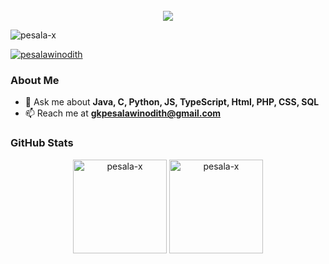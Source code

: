 <div align="center">
  <br>
  <strong>
    <img src="https://readme-typing-svg.herokuapp.com?font=Quicksand-Bold&color=00b4d8&size=50&center=true&vCenter=true&height=60&width=618&lines=Hi,+I'm+;Pesala+Winodith+;I'm+Software+Developer!+;Web+Developer!+;+=NoCode+Game+Developer+!+;Welcome+to+My+Profile!+;Ok..+Let's+go">
  </strong>
</div>


<p align="left">
  <img src="https://komarev.com/ghpvc/?username=pesala-x&label=Profile%20views&color=0e75b6&style=flat" alt="pesala-x" />
</p>

<p align="left">
  <a href="https://twitter.com/pesalawinodith" target="blank"> 
    <img src="https://img.shields.io/twitter/follow/pesalawinodith?logo=twitter&style=for-the-badge" alt="pesalawinodith" />
  </a>
</p>

### About Me
- 💬 Ask me about **Java, C, Python, JS, TypeScript, Html, PHP, CSS, SQL**
- 📫 Reach me at **gkpesalawinodith@gmail.com**

### GitHub Stats
<p align="center">
  <img src="https://github-readme-stats.vercel.app/api/top-langs?username=pesala-x&show_icons=true&locale=en&layout=compact&theme=dark" alt="pesala-x" height="150" /> <img src="https://github-readme-stats.vercel.app/api?username=pesala-x&show_icons=true&locale=en&theme=dark" alt="pesala-x" height="150" />
</p>
